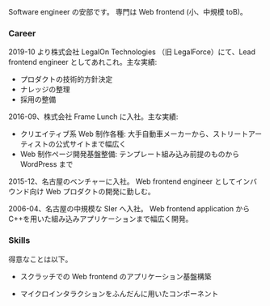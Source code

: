 Software engineer の安部です。
専門は Web frontend (小、中規模 toB)。

### Career

2019-10 より株式会社 LegalOn Technologies （旧 LegalForce）にて、Lead frontend engineer としてあれこれ。主な実績:

* プロダクトの技術的方針決定
* ナレッジの整理
* 採用の整備

2016-09、株式会社 Frame Lunch に入社。主な実績:

* クリエイティブ系 Web 制作各種: 大手自動車メーカーから、ストリートアーティストの公式サイトまで幅広く
* Web 制作ページ開発基盤整備: テンプレート組み込み前提のものから WordPress まで

2015-12、名古屋のベンチャーに入社。
Web frontend engineer としてインバウンド向け Web プロダクトの開発に勤しむ。

2006-04、名古屋の中規模な SIer へ入社。
Web frontend application から C++を用いた組み込みアプリケーションまで幅広く開発。

### Skills

得意なことは以下。

* スクラッチでの Web frontend のアプリケーション基盤構築
- マイクロインタラクションをふんだんに用いたコンポーネント